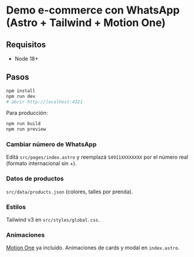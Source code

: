 # Demo e-commerce con WhatsApp (Astro + Tailwind + Motion One)

## Requisitos
- Node 18+

## Pasos
```bash
npm install
npm run dev
# abrir http://localhost:4321
```
Para producción:
```bash
npm run build
npm run preview
```
### Cambiar número de WhatsApp
Editá `src/pages/index.astro` y reemplazá `54911XXXXXXXX` por el número real (formato internacional sin +).

### Datos de productos
`src/data/products.json` (colores, talles por prenda).

### Estilos
Tailwind v3 en `src/styles/global.css`.

### Animaciones
[Motion One](https://motion.dev/) ya incluido. Animaciones de cards y modal en `index.astro`.

